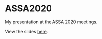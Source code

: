 # ASSA2020

My presentation at the ASSA 2020 meetings.

View the slides [here](https://raw.githack.com/grantmcdermott/assa2020/master/slides.html).

